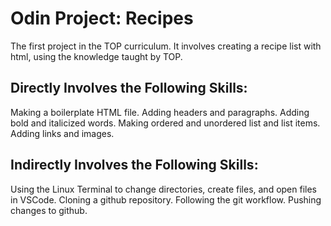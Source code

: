# Odin Project: Recipes
The first project in the TOP curriculum. It involves creating a recipe list with html, using the knowledge taught by TOP.
## Directly Involves the Following Skills:
Making a boilerplate HTML file.
Adding headers and paragraphs.
Adding bold and italicized words. 
Making ordered and unordered list and list items.
Adding links and images. 
## Indirectly Involves the Following Skills:
Using the Linux Terminal to change directories, create files, and open files in VSCode.
Cloning a github repository.
Following the git workflow.
Pushing changes to github.